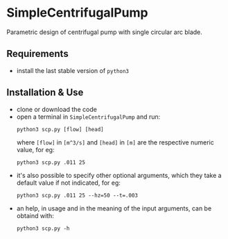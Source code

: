 # SimpleCentrifugalPump
Parametric design of centrifugal pump with single circular arc blade.

## Requirements

  * install the last stable version of `python3`


## Installation & Use

  * clone or download the code
  * open a terminal in `SimpleCentrifugalPump` and run:
    ```
    python3 scp.py [flow] [head]
    ```
    where `[flow]` in `[m^3/s]`  and `[head]` in `[m]` are the respective numeric value, for eg:
    ```
    python3 scp.py .011 25
    ```
  * it's also possible to specify other optional arguments, which they take a default value if not indicated, for eg:
    ```
    python3 scp.py .011 25 --hz=50 --t=.003
    ```
  * an help, in usage and in the meaning of the input arguments, can be obtaind with:
    ```
    python3 scp.py -h
    ```
